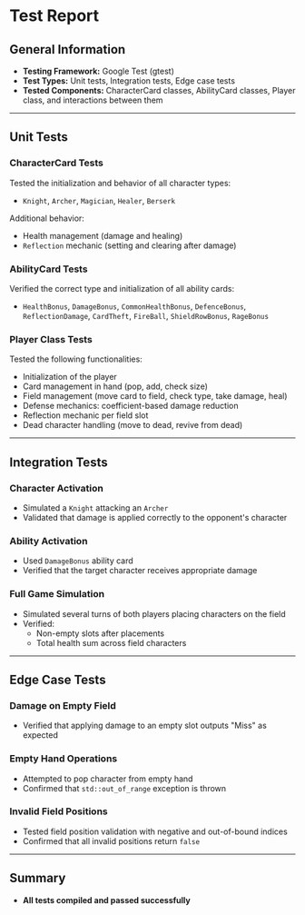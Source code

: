 # Test Report

## General Information
- **Testing Framework:** Google Test (gtest)
- **Test Types:** Unit tests, Integration tests, Edge case tests
- **Tested Components:** CharacterCard classes, AbilityCard classes, Player class, and interactions between them

---

## Unit Tests

### CharacterCard Tests
Tested the initialization and behavior of all character types:
- `Knight`, `Archer`, `Magician`, `Healer`, `Berserk`

Additional behavior:
- Health management (damage and healing)
- `Reflection` mechanic (setting and clearing after damage)

### AbilityCard Tests
Verified the correct type and initialization of all ability cards:
- `HealthBonus`, `DamageBonus`, `CommonHealthBonus`, `DefenceBonus`, `ReflectionDamage`, `CardTheft`, `FireBall`, `ShieldRowBonus`, `RageBonus`

### Player Class Tests
Tested the following functionalities:
- Initialization of the player
- Card management in hand (pop, add, check size)
- Field management (move card to field, check type, take damage, heal)
- Defense mechanics: coefficient-based damage reduction
- Reflection mechanic per field slot
- Dead character handling (move to dead, revive from dead)

---

## Integration Tests

### Character Activation
- Simulated a `Knight` attacking an `Archer`
- Validated that damage is applied correctly to the opponent's character

### Ability Activation
- Used `DamageBonus` ability card
- Verified that the target character receives appropriate damage

### Full Game Simulation
- Simulated several turns of both players placing characters on the field
- Verified:
  - Non-empty slots after placements
  - Total health sum across field characters

---

## Edge Case Tests

### Damage on Empty Field
- Verified that applying damage to an empty slot outputs "Miss" as expected

### Empty Hand Operations
- Attempted to pop character from empty hand
- Confirmed that `std::out_of_range` exception is thrown

### Invalid Field Positions
- Tested field position validation with negative and out-of-bound indices
- Confirmed that all invalid positions return `false`

---

## Summary
- **All tests compiled and passed successfully**
